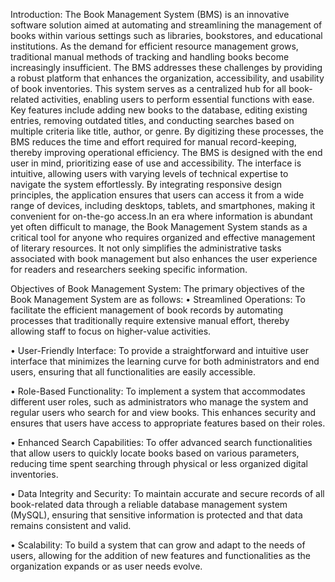 Introduction:
The Book Management System (BMS) is an innovative software solution aimed at automating and streamlining the management of books within various settings such as libraries, bookstores, and educational institutions. As the demand for efficient resource management grows, traditional manual methods of tracking and handling books become increasingly insufficient. The BMS addresses these challenges by providing a robust platform that enhances the organization, accessibility, and usability of book inventories. This system serves as a centralized hub for all book-related activities, enabling users to perform essential functions with ease. Key features include adding new books to the database, editing existing entries, removing outdated titles, and conducting searches based on multiple criteria like title, author, or genre. By digitizing these processes, the BMS reduces the time and effort required for manual record-keeping, thereby improving operational efficiency.
The BMS is designed with the end user in mind, prioritizing ease of use and accessibility. The interface is intuitive, allowing users with varying levels of technical expertise to navigate the system effortlessly. By integrating responsive design principles, the application ensures that users can access it from a wide range of devices, including desktops, tablets, and smartphones, making it convenient for on-the-go access.In an era where information is abundant yet often difficult to manage, the Book Management System stands as a critical tool for anyone who requires organized and effective management of literary resources. It not only simplifies the administrative tasks associated with book management but also enhances the user experience for readers and researchers seeking specific information.

Objectives of Book Management System:
The primary objectives of the Book Management System are as follows:
•	Streamlined Operations: To facilitate the efficient management of book records by automating processes that traditionally require extensive manual effort, thereby allowing staff to focus on higher-value activities.

•	User-Friendly Interface: To provide a straightforward and intuitive user interface that minimizes the learning curve for both administrators and end users, ensuring that all functionalities are easily accessible.

•	Role-Based Functionality: To implement a system that accommodates different user roles, such as administrators who manage the system and regular users who search for and view books. This enhances security and ensures that users have access to appropriate features based on their roles.

•	Enhanced Search Capabilities: To offer advanced search functionalities that allow users to quickly locate books based on various parameters, reducing time spent searching through physical or less organized digital inventories.

•	Data Integrity and Security: To maintain accurate and secure records of all book-related data through a reliable database management system (MySQL), ensuring that sensitive information is protected and that data remains consistent and valid.

•	Scalability: To build a system that can grow and adapt to the needs of users, allowing for the addition of new features and functionalities as the organization expands or as user needs evolve.

